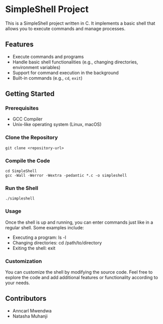 # SimpleShell Project

This is a SimpleShell project written in C. It implements a basic shell that allows you to execute commands and manage processes.

## Features

- Execute commands and programs
- Handle basic shell functionalities (e.g., changing directories, environment variables)
- Support for command execution in the background
- Built-in commands (e.g., `cd`, `exit`)

## Getting Started

### Prerequisites

- GCC Compiler
- Unix-like operating system (Linux, macOS)

### Clone the Repository

```shell
git clone <repository-url> 
```

### Compile the Code
```
cd SimpleShell
gcc -Wall -Werror -Wextra -pedantic *.c -o simpleshell
```

### Run the Shell
```
./simpleshell
```

### Usage
Once the shell is up and running, you can enter commands just like in a regular shell.
Some examples include:

- Executing a program: ls -l
- Changing directories: cd /path/to/directory
- Exiting the shell: exit

### Customization
You can customize the shell by modifying the source code.
Feel free to explore the code and add additional features or functionality according to your needs.

## Contributors
- Anncarl Mwendwa
- Natasha Muhanji
